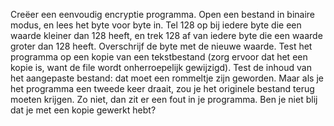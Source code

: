 Creëer een eenvoudig encryptie
programma. Open een bestand in binaire modus, en lees het byte voor byte
in. Tel 128 op bij iedere byte die een waarde kleiner dan 128 heeft, en
trek 128 af van iedere byte die een waarde groter dan 128 heeft.
Overschrijf de byte met de nieuwe waarde. Test het programma op een
kopie van een tekstbestand (zorg ervoor dat het een kopie is, want de
file wordt onherroepelijk gewijzigd). Test de inhoud van het aangepaste
bestand: dat moet een rommeltje zijn geworden. Maar als je het programma
een tweede keer draait, zou je het originele bestand terug moeten
krijgen. Zo niet, dan zit er een fout in je programma. Ben je niet blij
dat je met een kopie gewerkt hebt?

